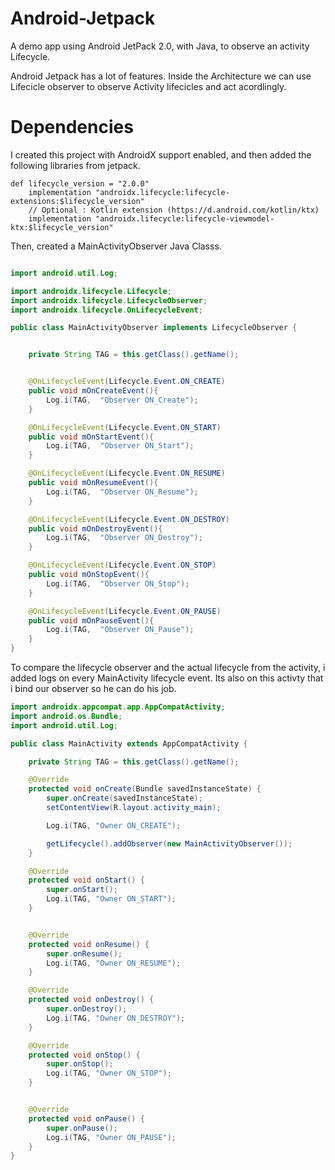 # Android-Jetpack
A demo app using Android JetPack 2.0, with Java, to observe an activity Lifecycle. 


Android Jetpack has a lot of features. Inside the Architecture we can use Lifecicle observer to observe Activity lifecicles and act acordlingly. 



# Dependencies

I created this project with AndroidX support enabled, and then added the following libraries from jetpack.

```
def lifecycle_version = "2.0.0"
    implementation "androidx.lifecycle:lifecycle-extensions:$lifecycle_version"
    // Optional : Kotlin extension (https://d.android.com/kotlin/ktx)
    implementation "androidx.lifecycle:lifecycle-viewmodel-ktx:$lifecycle_version"
```


Then, created a MainActivityObserver Java Classs. 

```java 

import android.util.Log;

import androidx.lifecycle.Lifecycle;
import androidx.lifecycle.LifecycleObserver;
import androidx.lifecycle.OnLifecycleEvent;

public class MainActivityObserver implements LifecycleObserver {


    private String TAG = this.getClass().getName();


    @OnLifecycleEvent(Lifecycle.Event.ON_CREATE)
    public void mOnCreateEvent(){
        Log.i(TAG,  "Observer ON_Create");
    }

    @OnLifecycleEvent(Lifecycle.Event.ON_START)
    public void mOnStartEvent(){
        Log.i(TAG,  "Observer ON_Start");
    }

    @OnLifecycleEvent(Lifecycle.Event.ON_RESUME)
    public void mOnResumeEvent(){
        Log.i(TAG,  "Observer ON_Resume");
    }

    @OnLifecycleEvent(Lifecycle.Event.ON_DESTROY)
    public void mOnDestroyEvent(){
        Log.i(TAG,  "Observer ON_Destroy");
    }

    @OnLifecycleEvent(Lifecycle.Event.ON_STOP)
    public void mOnStopEvent(){
        Log.i(TAG,  "Observer ON_Stop");
    }

    @OnLifecycleEvent(Lifecycle.Event.ON_PAUSE)
    public void mOnPauseEvent(){
        Log.i(TAG,  "Observer ON_Pause");
    }
}

```

To compare the lifecycle observer and the actual lifecycle from the activity, i added logs on every MainActivity lifecycle event. Its also on this activty that i bind our observer so he can do his job. 


```java 
import androidx.appcompat.app.AppCompatActivity;
import android.os.Bundle;
import android.util.Log;

public class MainActivity extends AppCompatActivity {

    private String TAG = this.getClass().getName();

    @Override
    protected void onCreate(Bundle savedInstanceState) {
        super.onCreate(savedInstanceState);
        setContentView(R.layout.activity_main);

        Log.i(TAG, "Owner ON_CREATE");

        getLifecycle().addObserver(new MainActivityObserver());
    }

    @Override
    protected void onStart() {
        super.onStart();
        Log.i(TAG, "Owner ON_START");
    }


    @Override
    protected void onResume() {
        super.onResume();
        Log.i(TAG, "Owner ON_RESUME");
    }

    @Override
    protected void onDestroy() {
        super.onDestroy();
        Log.i(TAG, "Owner ON_DESTROY");
    }

    @Override
    protected void onStop() {
        super.onStop();
        Log.i(TAG, "Owner ON_STOP");
    }


    @Override
    protected void onPause() {
        super.onPause();
        Log.i(TAG, "Owner ON_PAUSE");
    }
}
```
